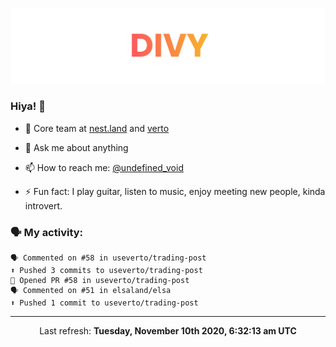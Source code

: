 
![](https://github.com/divy-work/divy-work/raw/master/assets/divy.png)

### Hiya! 👋

- 🔭 Core team at [nest.land](https://github.com/nestdotland/nest.land) and [verto](https://github.com/useverto/verto)

- 💬 Ask me about anything

- 📫 How to reach me: [@undefined_void](https://instagram.com/divy.exe)

- ⚡ Fun fact: I play guitar, listen to music, enjoy meeting new people, kinda introvert.

### 🗣 My activity:

```
🗣 Commented on #58 in useverto/trading-post
⬆️ Pushed 3 commits to useverto/trading-post
💪 Opened PR #58 in useverto/trading-post
🗣 Commented on #51 in elsaland/elsa
⬆️ Pushed 1 commit to useverto/trading-post
```

------------
<p align="center">Last refresh: <b>Tuesday, November 10th 2020, 6:32:13 am UTC</b></p>
